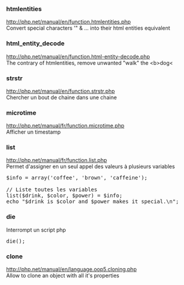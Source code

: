 ### htmlentities 
http://php.net/manual/en/function.htmlentities.php   
Convert special characters '" & ... into their html entities equivalent

### html_entity_decode
http://php.net/manual/en/function.html-entity-decode.php   
The contrary of htmlentities, remove unwanted &quot;walk&quot; the &lt;b&gt;dog&lt;

### strstr
http://php.net/manual/en/function.strstr.php   
Chercher un bout de chaine dans une chaine 

### microtime
http://php.net/manual/fr/function.microtime.php   
Afficher un timestamp

### list
http://php.net/manual/fr/function.list.php   
Permet d'assigner en un seul appel des valeurs à plusieurs variables 

<pre>
$info = array('coffee', 'brown', 'caffeine');

// Liste toutes les variables
list($drink, $color, $power) = $info;
echo "$drink is $color and $power makes it special.\n";
</pre>

### die
Interrompt un script php 

<pre>
die();
</pre>

### clone
http://php.net/manual/en/language.oop5.cloning.php   
Allow to clone an object with all it's properties

